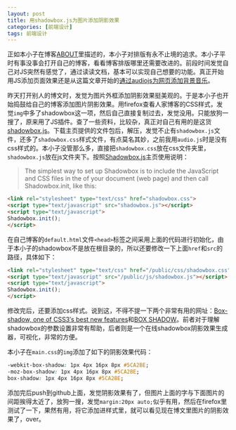 ```yaml
---
layout: post
title: 用shadowbox.js为图片添加阴影效果
categories: [前端设计]
tags: 前端设计
---
```


正如本小子在博客[ABOUT](http://yuanyong.org/blog/about/)里描述的，本小子对排版有永不止境的追求。本小子平时有事没事会打开自己的博客，看看博客排版哪里还需要改进的。前段时间发觉自己对JS突然有感觉了，通过读读文档，基本可以实现自己想要的功能。真正开始用JS添加页面效果还是从这篇文章开始的[通过audiojs为网页添加背景音乐](http://yuanyong.org/blog/add-background-music-by-audiojs.html)。

昨天打开别人的博文时，发觉为图片外框添加阴影效果挺美观的。于是本小子也开始捣鼓给自己的博客添加图片阴影效果。用firefox查看人家博客的CSS样式，发觉`img`中多了shadowbox这一项，然后自己直接复制过去，发觉没用。只能放狗一搜了，原来用了JS插件。查了一些资料，比较杂，真正对自己有用的是这货[shadowbox.js](http://www.shadowbox-js.com/index.html)。下载主页提供的文件包后，解压，发觉不止有`shadowbox.js`文件，还多了`shadowbox.css`样式文件，有点莫名其妙，之前我用`audio.js`时是没有css样式的。本小子没管那么多，直接把`shadowbox.css`放在css文件夹里，`shadowbox.js`放在js文件夹下。按照[Shadowbox.js](http://www.shadowbox-js.com/index.html)主页使用说明：
>The simplest way to set up Shadowbox is to include the JavaScript and CSS files in the <head> of your document (web page) and then call Shadowbox.init, like this:

```html
<link rel="stylesheet" type="text/css" href="shadowbox.css">
<script type="text/javascript" src="shadowbox.js"></script>
<script type="text/javascript">
Shadowbox.init();
</script>
```

在自己博客的`default.html`文件`<head>`标签之间采用上面的代码进行初始化，由于本小子的shadowbox不是放在根目录的，所以还要修改一下上面`href`和`src`的路径，具体如下：

```html
<link rel="stylesheet" type="text/css" href="/public/css/shadowbox.css">
<script type="text/javascript" src="/public/js/shadowbox.js"></script>
<script type="text/javascript">
Shadowbox.init();
</script>
```

修改完后，还要添加css样式。说到这，不得不提一下两个非常有用的网址：[Box-shadow, one of CSS3′s best new features](http://www.css3.info/preview/box-shadow/)和[BOX SHADOW](http://www.cssmatic.com/box-shadow)。前者对于理解shadowbox的参数设置非常有帮助，后者则是一个在线shadowbox阴影效果生成器，可视化，非常的方便。

本小子在`main.css`的`img`添加了如下的阴影效果代码：

```css
-webkit-box-shadow: 1px 4px 16px 8px #5CA2BE;
-moz-box-shadow: 1px 4px 16px 8px #5CA2BE;
box-shadow: 1px 4px 16px 8px #5CA2BE;
```

添加完后push到github上面，发觉阴影效果有了，但图片上面的字与下面图片的间距挨得太近了，放狗一搜，发觉`margin:20px auto;`似乎有用，然后在firefox里测试了一下，果然有用，将它添加进样式里，就可以看见现在博文里图片的阴影效果了，over。

